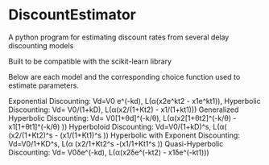 # DiscountEstimator
A python program for estimating discount rates from several delay discounting models

Built to be compatible with the scikit-learn library

Below are each model and the corresponding choice function used to estimate parameters.

Exponential Discounting: Vd=V0 e^(-kd), L(α(x2e^kt2 - x1e^kt1)),
Hyperbolic Discounting: Vd=  V0/(1+kD), L(α(x2/(1+Kt2) - x1/(1+kt1)))
Generalized Hyperbolic Discounting: Vd= V0[1+θd]^(-k/θ), L(α(x2[1+θt2]^(-k/θ) - x1[1+θt1]^(-k/θ) ))
Hyperboloid Discounting: Vd=V0/(1+kD)^s, L(α( (x2/(1+Kt2)^s - (x1/(1+Kt1)^s ))
Hyperbolic with Exponent Discounting: Vd=V0/1+KD^s, L(α (x2/1+Kt2^s -(x1/1+Kt1^s ))
Quasi-Hyperbolic Discounting: Vd= V0δe^(-kd), L(α(x2δe^(-kt2) - x1δe^(-kt1)))
